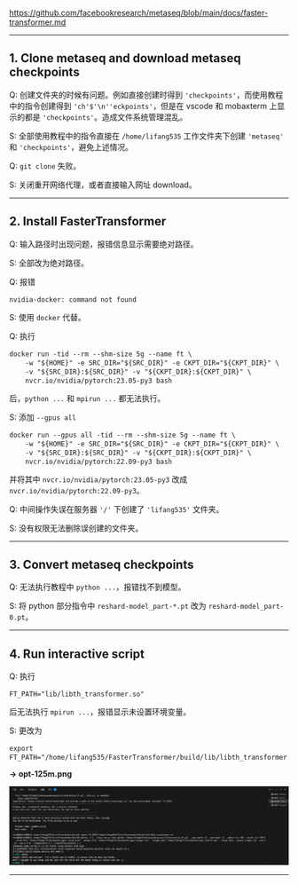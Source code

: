 https://github.com/facebookresearch/metaseq/blob/main/docs/faster-transformer.md

------------------------------------------------------------------------------------------------------------------------
## 1. Clone metaseq and download metaseq checkpoints

Q: 创建文件夹的时候有问题。例如直接创建时得到 `'checkpoints'`，而使用教程中的指令创建得到 `'ch'$'\n''eckpoints'`，但是在 vscode
和 mobaxterm 上显示的都是 `'checkpoints'`。造成文件系统管理混乱。

S: 全部使用教程中的指令直接在 `/home/lifang535` 工作文件夹下创建 `'metaseq'` 和 `'checkpoints'`，避免上述情况。

Q: `git clone` 失败。

S: 关闭重开网络代理，或者直接输入网址 download。

------------------------------------------------------------------------------------------------------------------------
## 2. Install FasterTransformer

Q: 输入路径时出现问题，报错信息显示需要绝对路径。

S: 全部改为绝对路径。

Q: 报错
```
nvidia-docker: command not found
```
S: 使用 `docker` 代替。

Q: 执行
```
docker run -tid --rm --shm-size 5g --name ft \
	-w "${HOME}" -e SRC_DIR="${SRC_DIR}" -e CKPT_DIR="${CKPT_DIR}" \
	-v "${SRC_DIR}:${SRC_DIR}" -v "${CKPT_DIR}:${CKPT_DIR}" \
	nvcr.io/nvidia/pytorch:23.05-py3 bash
```
后，`python ...` 和 `mpirun ...` 都无法执行。

S: 添加 `--gpus all`
```
docker run --gpus all -tid --rm --shm-size 5g --name ft \
	-w "${HOME}" -e SRC_DIR="${SRC_DIR}" -e CKPT_DIR="${CKPT_DIR}" \
	-v "${SRC_DIR}:${SRC_DIR}" -v "${CKPT_DIR}:${CKPT_DIR}" \
	nvcr.io/nvidia/pytorch:22.09-py3 bash
```
并将其中 `nvcr.io/nvidia/pytorch:23.05-py3` 改成 `nvcr.io/nvidia/pytorch:22.09-py3`。

Q: 中间操作失误在服务器 `'/'` 下创建了 `'lifang535'` 文件夹。

S: 没有权限无法删除误创建的文件夹。

------------------------------------------------------------------------------------------------------------------------
## 3. Convert metaseq checkpoints

Q: 无法执行教程中 `python ...`，报错找不到模型。

S: 将 python 部分指令中 `reshard-model_part-*.pt` 改为 `reshard-model_part-0.pt`。

------------------------------------------------------------------------------------------------------------------------
## 4. Run interactive script

Q: 执行
```
FT_PATH="lib/libth_transformer.so" 
```
后无法执行 `mpirun ...`，报错显示未设置环境变量。

S: 更改为 
```
export FT_PATH="/home/lifang535/FasterTransformer/build/lib/libth_transformer.so"
```

**-> opt-125m.png**

![Image](https://github.com/lifang535/showPictures01/blob/main/showPictures01/opt-125m/opt-125m.png)

------------------------------------------------------------------------------------------------------------------------
